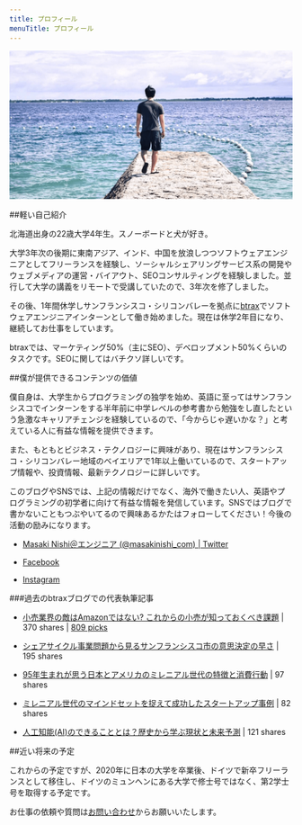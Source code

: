 ```yaml
---
title: プロフィール
menuTitle: プロフィール
---
```


![profile](./about.png)

##軽い自己紹介

北海道出身の22歳大学4年生。スノーボードと犬が好き。

大学3年次の後期に東南アジア、インド、中国を放浪しつつソフトウェアエンジニアとしてフリーランスを経験し、ソーシャルシェアリングサービス系の開発やウェブメディアの運営・バイアウト、SEOコンサルティングを経験しました。並行して大学の講義をリモートで受講していたので、3年次を修了しました。


その後、1年間休学しサンフランシスコ・シリコンバレーを拠点に[btrax](http://btrax.com/jp/)でソフトウェアエンジニアインターンとして働き始めました。現在は休学2年目になり、継続してお仕事をしています。

btraxでは、マーケティング50%（主にSEO）、デベロップメント50%くらいのタスクです。SEOに関してはバチクソ詳しいです。

##僕が提供できるコンテンツの価値

僕自身は、大学生からプログラミングの独学を始め、英語に至ってはサンフランシスコでインターンをする半年前に中学レベルの参考書から勉強をし直したという急激なキャリアチェンジを経験しているので、「今からじゃ遅いかな？」と考えている人に有益な情報を提供できます。

また、もともとビジネス・テクノロジーに興味があり、現在はサンフランシスコ・シリコンバレー地域のベイエリアで1年以上働いているので、スタートアップ情報や、投資情報、最新テクノロジーに詳しいです。

このブログやSNSでは、上記の情報だけでなく、海外で働きたい人、英語やプログラミングの初学者に向けて有益な情報を発信しています。SNSではブログで書かないこともつぶやいてるので興味あるかたはフォローしてください！今後の活動の励みになります。

<div class="box">

* [Masaki Nishi＠エンジニア (@masakinishi_com) | Twitter](https://twitter.com/masakinishi_com/)

* [Facebook](https://www.facebook.com/masakinishicom/)

* [Instagram](https://www.instagram.com/masakinishi_com/)

</div>

###過去のbtraxブログでの代表執筆記事

<div class="box">

* [小売業界の敵はAmazonではない? これからの小売が知っておくべき課題](http://blog.btrax.com/jp/2018/06/01/retail-store-startup/) | 370 shares | [809 picks](https://newspicks.com/news/3072396)

* [シェアサイクル事業問題から見るサンフランシスコ市の意思決定の早さ](http://blog.btrax.com/jp/2018/05/09/bikeshare-in-sanfrancisco/) | 195 shares

* [95年生まれが思う日本とアメリカのミレニアル世代の特徴と消費行動](http://blog.btrax.com/jp/2017/10/16/millennials-characteristics/) | 97 shares

* [ミレニアル世代のマインドセットを捉えて成功したスタートアップ事例](http://blog.btrax.com/jp/2018/06/28/millennials-mindset-startup/) | 82 shares

* [人工知能(AI)のできることとは？歴史から学ぶ現状と未来予測](http://blog.btrax.com/jp/2017/08/29/ai-history/) | 121 shares

</div>

##近い将来の予定

これからの予定ですが、2020年に日本の大学を卒業後、ドイツで新卒フリーランスとして移住し、ドイツのミュンヘンにある大学で修士号ではなく、第2学士号を取得する予定です。

お仕事の依頼や質問は[お問い合わせ](/contact/)からお願いいたします。